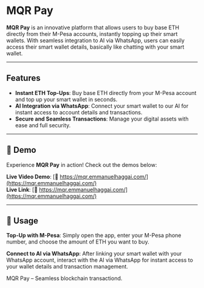 # MQR Pay

**MQR Pay** is an innovative platform that allows users to buy base ETH directly from their M-Pesa accounts, instantly topping up their smart wallets. With seamless integration to AI via WhatsApp, users can easily access their smart wallet details, basically like chatting with your smart wallet.

---

## Features

- **Instant ETH Top-Ups**: Buy base ETH directly from your M-Pesa account and top up your smart wallet in seconds.
- **AI Integration via WhatsApp**: Connect your smart wallet to our AI for instant access to account details and transactions.
- **Secure and Seamless Transactions**: Manage your digital assets with ease and full security.
  
---

## 📱 Demo

Experience **MQR Pay** in action! Check out the demos below:

**Live Video Demo**: [🔗 https://mqr.emmanuelhaggai.com/](https://mqr.emmanuelhaggai.com/)  
**Live Link**: [🔗 https://mqr.emmanuelhaggai.com/](https://mqr.emmanuelhaggai.com/)  

---

## 📖 Usage
**Top-Up with M-Pesa**:
Simply open the app, enter your M-Pesa phone number, and choose the amount of ETH you want to buy.

**Connect to AI via WhatsApp**:
After linking your smart wallet with your WhatsApp account, interact with the AI via WhatsApp for instant access to your wallet details and transaction management.

MQR Pay – Seamless blockchain transactiond.

